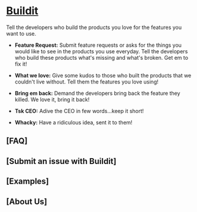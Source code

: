 # [Buildit](https://siddhikanevrekar.github.io/Buildit/) <!-- &middot; [![GitHub license](https://img.shields.io/badge/license-MIT-blue.svg)](https://github.com/facebook/react/blob/master/LICENSE) [![npm version](https://img.shields.io/npm/v/react.svg?style=flat)](https://www.npmjs.com/package/react) [![CircleCI Status](https://circleci.com/gh/facebook/react.svg?style=shield&circle-token=:circle-token)](https://circleci.com/gh/facebook/react) [![PRs Welcome](https://img.shields.io/badge/PRs-welcome-brightgreen.svg)](https://reactjs.org/docs/how-to-contribute.html#your-first-pull-request)-->

Tell the developers who build the products you love for the features you want to use.

* **Feature Request:** Submit feature requests or asks for the things you would like to see in the products you use everyday. Tell the developers who build these products what's missing and what's broken. Get em to fix it!

* **What we love:** Give some kudos to those who built the products that we couldn't live without. Tell them the features you love using!

* **Bring em back:** Demand the developers bring back the feature they killed. We love it, bring it back!

* **Tsk CEO:** Adive the CEO in few words...keep it short!

* **Whacky:** Have a ridiculous idea, sent it to them!



## [FAQ]



## [Submit an issue with Buildit]



## [Examples]



## [About Us]





